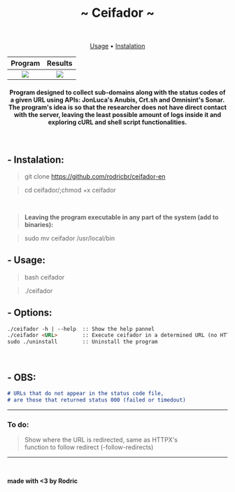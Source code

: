<h1 align="center">~ Ceifador ~</h1> </br>

<p align="center">
  <a href="#--usage">Usage</a> •
  <a href="#--instalation">Instalation</a>
</p>

<!--
<p align="center">
  <img border="0" draggable="false" src="./img.png" alt="Credit: https://obloguedasantagonices.blogspot.com/2016/02/a-certeza-de-que-um-dia-morrerei_15.html">
</p>
-->

Program             |  Results
:-------------------------:|:-------------------------:
![](https://cdn.discordapp.com/attachments/759448770802483200/927674968018419752/unknown.png)  |  ![](https://cdn.discordapp.com/attachments/759448770802483200/927677760997048340/unknown2.png)

<h4 align="center">Program designed to collect sub-domains along with the status codes of a given URL using APIs: JonLuca's Anubis, Crt.sh and Omnisint's Sonar. The program's idea is so that the researcher does not have direct contact with the server, leaving the least possible amount of logs inside it and exploring cURL and shell script functionalities.</h4>

</br>

## - Instalation:

> git clone https://github.com/rodricbr/ceifador-en </br>

> cd ceifador/;chmod +x ceifador </br>

</br>

> **Leaving the program executable in any part of the system (add to binaries):** </br>

> sudo mv ceifador /usr/local/bin </br>

## - Usage:

> bash ceifador </br>

> ./ceifador </br>
## - Options:

```markdown
./ceifador -h | --help  :: Show the help pannel
./ceifador <URL>        :: Execute ceifador in a determined URL (no HTTP/S in URL)
sudo ./uninstall        :: Uninstall the program
```
</br>

## - OBS:

```markdown
# URLs that do not appear in the status code file,
# are those that returned status 000 (failed or timedout)
```
<hr>

### To do:

> Show where the URL is redirected, same as HTTPX's <br>
> function to follow redirect (-follow-redirects)

<hr>

<br>

**made with <3 by Rodric**
